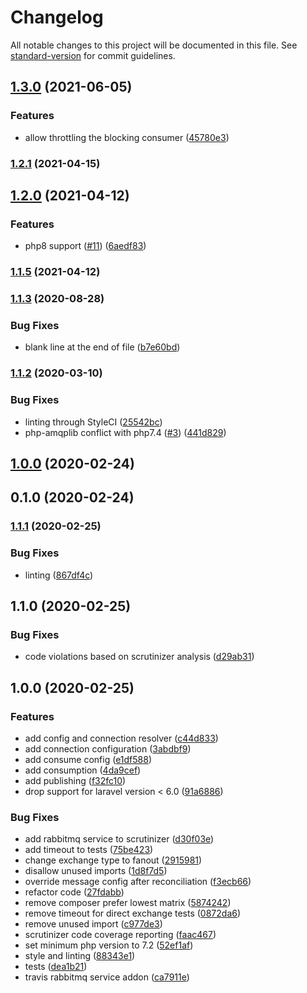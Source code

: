# Changelog

All notable changes to this project will be documented in this file. See [standard-version](https://github.com/conventional-changelog/standard-version) for commit guidelines.

## [1.3.0](https://github.com/kunalvarma05/laravel-rabbitmq/compare/v1.2.1...v1.3.0) (2021-06-05)


### Features

* allow throttling the blocking consumer ([45780e3](https://github.com/kunalvarma05/laravel-rabbitmq/commit/45780e331da2eba500edb9e48b682daafe65dba4))

### [1.2.1](https://github.com/kunalvarma05/laravel-rabbitmq/compare/v1.2.0...v1.2.1) (2021-04-15)

## [1.2.0](https://github.com/kunalvarma05/laravel-rabbitmq/compare/v1.1.5...v1.2.0) (2021-04-12)


### Features

* php8 support ([#11](https://github.com/kunalvarma05/laravel-rabbitmq/issues/11)) ([6aedf83](https://github.com/kunalvarma05/laravel-rabbitmq/commit/6aedf838d953307bc6d9017c17d55d0ec257e10f))

### [1.1.5](https://github.com/kunalvarma05/laravel-rabbitmq/compare/v1.1.4...v1.1.5) (2021-04-12)

### [1.1.3](https://github.com/kunalvarma05/laravel-rabbitmq/compare/v1.1.2...v1.1.3) (2020-08-28)


### Bug Fixes

* blank line at the end of file ([b7e60bd](https://github.com/kunalvarma05/laravel-rabbitmq/commit/b7e60bdcd050304881da975c0697fb6b74dcf4e1))

### [1.1.2](https://github.com/kunalvarma05/laravel-rabbitmq/compare/v1.1.1...v1.1.2) (2020-03-10)


### Bug Fixes

* linting through StyleCI ([25542bc](https://github.com/kunalvarma05/laravel-rabbitmq/commit/25542bce0b46134f0af0610f184450acd6088ba4))
* php-amqplib conflict with php7.4 ([#3](https://github.com/kunalvarma05/laravel-rabbitmq/issues/3)) ([441d829](https://github.com/kunalvarma05/laravel-rabbitmq/commit/441d8296f524469cb04b61a7d72094d982848c29))

## [1.0.0](https://github.com/kunalvarma05/laravel-rabbitmq/compare/v0.1.0...v1.0.0) (2020-02-24)

## 0.1.0 (2020-02-24)

### [1.1.1](https://github.com/kunalvarma05/laravel-rabbitmq/compare/v1.1.0...v1.1.1) (2020-02-25)


### Bug Fixes

* linting ([867df4c](https://github.com/kunalvarma05/laravel-rabbitmq/commit/867df4cfbca8e1da0c8a8fc83a8ebb17f7b3f202))

## 1.1.0 (2020-02-25)

### Bug Fixes


* code violations based on scrutinizer analysis ([d29ab31](https://github.com/kunalvarma05/laravel-rabbitmq/commit/d29ab3117a76bdbacca1bbd781fe3ca0eac9cf13))

## 1.0.0 (2020-02-25)


### Features

* add config and connection resolver ([c44d833](https://github.com/kunalvarma05/laravel-rabbitmq/commit/c44d83369274d8fb5d02783e588a9b6751e9a7ff))
* add connection configuration ([3abdbf9](https://github.com/kunalvarma05/laravel-rabbitmq/commit/3abdbf904d7e136bc19a689d612f2c815624b23f))
* add consume config ([e1df588](https://github.com/kunalvarma05/laravel-rabbitmq/commit/e1df5887497efe7d14e0bce8c7e9f70128cf36f9))
* add consumption ([4da9cef](https://github.com/kunalvarma05/laravel-rabbitmq/commit/4da9cef69967e005d71254549dba5d4be97dd70d))
* add publishing ([f32fc10](https://github.com/kunalvarma05/laravel-rabbitmq/commit/f32fc108993ed5feebbf608157d25e3973b0498a))
* drop support for laravel version < 6.0 ([91a6886](https://github.com/kunalvarma05/laravel-rabbitmq/commit/91a688667881d5e539a248fe93524b5c22687508))


### Bug Fixes

* add rabbitmq service to scrutinizer ([d30f03e](https://github.com/kunalvarma05/laravel-rabbitmq/commit/d30f03e9aaa3df75bfa106726bbedb20c896f956))
* add timeout to tests ([75be423](https://github.com/kunalvarma05/laravel-rabbitmq/commit/75be4236dc9d581867f46649f0c342ed1448dba0))
* change exchange type to fanout ([2915981](https://github.com/kunalvarma05/laravel-rabbitmq/commit/2915981f32f262233cd90294f2c8f1a00d44d38f))
* disallow unused imports ([1d8f7d5](https://github.com/kunalvarma05/laravel-rabbitmq/commit/1d8f7d5c164d2b6f3ab212e4d2614200e711c8f8))
* override message config after reconciliation ([f3ecb66](https://github.com/kunalvarma05/laravel-rabbitmq/commit/f3ecb66b93fa65852ef734c15b67d0f04f0aa72c))
* refactor code ([27fdabb](https://github.com/kunalvarma05/laravel-rabbitmq/commit/27fdabb3a7a9ad8ec9059f3b85c0031d29ba73a0))
* remove composer prefer lowest matrix ([5874242](https://github.com/kunalvarma05/laravel-rabbitmq/commit/587424273abb67b714d373741aed6ea213e65a56))
* remove timeout for direct exchange tests ([0872da6](https://github.com/kunalvarma05/laravel-rabbitmq/commit/0872da603c6ccae2892348d4106637cb5356de24))
* remove unused import ([c977de3](https://github.com/kunalvarma05/laravel-rabbitmq/commit/c977de30a6c4ed4c8e01a62e4cae4236eb2b60fb))
* scrutinizer code coverage reporting ([faac467](https://github.com/kunalvarma05/laravel-rabbitmq/commit/faac4675d435c5a148f48093a6145f700ba886e0))
* set minimum php version to 7.2 ([52ef1af](https://github.com/kunalvarma05/laravel-rabbitmq/commit/52ef1af445d07441bc6978ac9fd14f57b587a93e))
* style and linting ([88343e1](https://github.com/kunalvarma05/laravel-rabbitmq/commit/88343e10e18ee8b9aba5632da6d9697417db106f))
* tests ([dea1b21](https://github.com/kunalvarma05/laravel-rabbitmq/commit/dea1b2156d5be6eb4a7d54489ced3ccbff27ffb7))
* travis rabbitmq service addon ([ca7911e](https://github.com/kunalvarma05/laravel-rabbitmq/commit/ca7911e3a65fb7b4b832fbf10e5891c497f1ee86))
